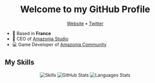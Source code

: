 <h1 align="center">Welcome to my GitHub Profile</h1>

<p align="center">
  <a href="https://offshorp.amazonia-studio.com/">Website</a> •
  <a href="https://twitter.com/Offshorp">Twitter</a>
</p>

* 📌 Based in __France__
* 💼 CEO of [Amazonia Studio](https://amazonia-studio.com/)
* 💻 Game Developer of [Amazonia Community](https://amazonia-studio.fr)

## My Skills
<p align="center">
  <img align="center" alt="Skills" src="https://github.com/Offshorp/Offshorp/blob/master/img/skills.png" />
  <img align="center" alt="GitHub Stats" src="https://github-readme-stats.vercel.app/api?username=offshorp&show_icons=true" />
  <img align="center" alt="Languages Stats" src="https://github-readme-stats.vercel.app/api/top-langs/?username=offshorp" />
</p>

